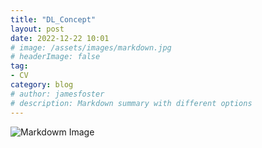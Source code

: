 ```yaml
---
title: "DL_Concept"
layout: post
date: 2022-12-22 10:01
# image: /assets/images/markdown.jpg
# headerImage: false
tag:
- CV
category: blog
# author: jamesfoster
# description: Markdown summary with different options
---
```


![Markdowm Image](https://raw.githubusercontent.com/yang-yang-o-o/yang-yang-o-o.github.io/main/assets/images/2022-12-22-DL_Concept.png)
